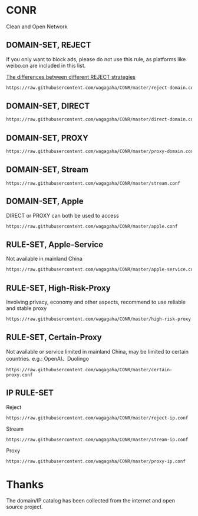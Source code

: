 # CONR
Clean and Open Network

## DOMAIN-SET, REJECT
If you only want to block ads, please do not use this rule, as platforms like weibo.cn are included in this list.

[The differences between different REJECT strategies](https://community.nssurge.com/d/1213-reject)

```bash
https://raw.githubusercontent.com/wagagaha/CONR/master/reject-domain.conf
```

## DOMAIN-SET, DIRECT
```bash
https://raw.githubusercontent.com/wagagaha/CONR/master/direct-domain.conf
```

## DOMAIN-SET, PROXY

```bash
https://raw.githubusercontent.com/wagagaha/CONR/master/proxy-domain.conf
```

## DOMAIN-SET, Stream
```
https://raw.githubusercontent.com/wagagaha/CONR/master/stream.conf
```

## DOMAIN-SET, Apple 
DIRECT or PROXY can both be used to access
```bash
https://raw.githubusercontent.com/wagagaha/CONR/master/apple.conf
```

## RULE-SET, Apple-Service

Not available in mainland China
```bash
https://raw.githubusercontent.com/wagagaha/CONR/master/apple-service.conf
```

## RULE-SET, High-Risk-Proxy

Involving privacy, economy and other aspects, recommend to use reliable and stable proxy
```bash
https://raw.githubusercontent.com/wagagaha/CONR/master/high-risk-proxy.conf
```

## RULE-SET, Certain-Proxy
Not available or service limited in mainland China, may be limited to certain countries. e.g.: OpenAI、Duolingo
```
https://raw.githubusercontent.com/wagagaha/CONR/master/certain-proxy.conf
```

## IP RULE-SET
Reject
```
https://raw.githubusercontent.com/wagagaha/CONR/master/reject-ip.conf
```

Stream
```
https://raw.githubusercontent.com/wagagaha/CONR/master/stream-ip.conf

```
Proxy
```
https://raw.githubusercontent.com/wagagaha/CONR/master/proxy-ip.conf
```

# Thanks
The domain/IP catalog has been collected from the internet and open source project.
